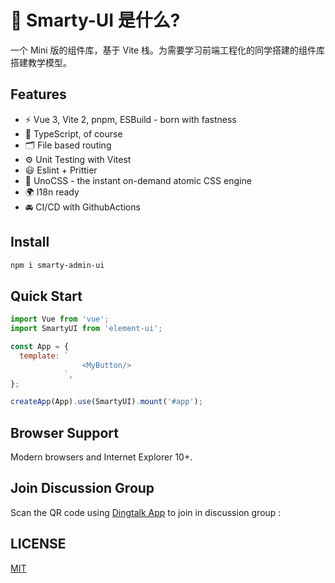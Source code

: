 [comment]: <> (---)

[comment]: <> (home: true //是否为主页)

[comment]: <> (heroImage: /logo.jpeg //主页大图 logo 地址)

[comment]: <> (actionText: 入门 //左边按钮)

[comment]: <> (actionLink: /getting/why.html //跳转地址)

[comment]: <> (altActionText: 模板文档 //右边按钮)

[comment]: <> (altActionLink: /template/template-vue3-ts-initial.html //右边地址)

[comment]: <> (sidebar: auto)

[comment]: <> (footer: MIT Licensed | Copyright © 2019-present 吴先森出品 //底部描述)

[comment]: <> (---)

# 🔨 Smarty-UI 是什么?

一个 Mini 版的组件库，基于 Vite 栈。为需要学习前端工程化的同学搭建的组件库搭建教学模型。

## Features

- ⚡️ Vue 3, Vite 2, pnpm, ESBuild - born with fastness
- 🦾 TypeScript, of course
- 🗂 File based routing
- ⚙️ Unit Testing with Vitest
- 😃 Eslint + Prittier
- 🎨 UnoCSS - the instant on-demand atomic CSS engine
- 🌍 I18n ready
- 🚘 CI/CD with GithubActions

## Install

```bash
npm i smarty-admin-ui
```

## Quick Start

```js
import Vue from 'vue';
import SmartyUI from 'element-ui';

const App = {
  template: `
                <MyButton/>
            `,
};

createApp(App).use(SmartyUI).mount('#app');
```

## Browser Support

Modern browsers and Internet Explorer 10+.

## Join Discussion Group

Scan the QR code using [Dingtalk App](https://www.dingtalk.com/) to join in discussion group :

## LICENSE

[MIT](LICENSE)
